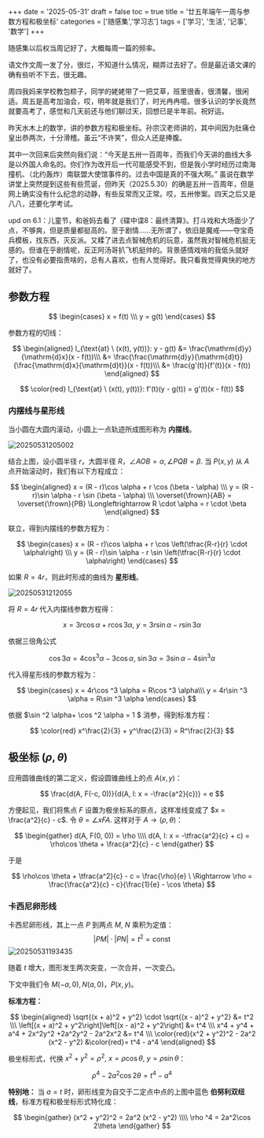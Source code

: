 +++
date = '2025-05-31'
draft = false
toc = true
title = '廿五年端午一周与参数方程和极坐标'
categories = ['随感集','学习志']
tags = ['学习', '生活', '记事', '数学']
+++

随感集以后权当周记好了，大概每周一篇的频率。

语文作文周一发了分，很烂，不知道什么情况，糊弄过去好了。但是最近语文课的确有些听不下去，很无趣。

周四我妈来学校教包粽子，同学的姥姥带了一把艾草，班里很香，很清馨，很闲适。周五是高考加油会，哎，明年就是我们了，时光冉冉噫。很多认识的学长竟然就要高考了，感觉和几天前还与他们聊过天，回想已是半年前。祝好运。

昨天水木上的数学，讲的参数方程和极坐标。孙宗汉老师讲的，其中间因为肚痛仓皇出恭两次，十分滑稽。虽云“不许笑”，但众人还是捧腹。

其中一次回来后突然向我们说：“今天是五卅一百周年，而我们今天讲的曲线大多是以外国人命名的。你们作为改开后一代可能感受不到，但是我小学时经历过南海撞机、（北约轰炸）南联盟大使馆事件的。过去中国是真的不强大啊。” 虽说在数学讲堂上突然提到这些有些荒诞，但昨天（2025.5.30）的确是五卅一百周年，但是网上确实没有什么纪念的动静，有些反常而又正常。哎，五卅惨案。四天之后又是八八，还要化学考试。

upd on 6.1：儿童节，和爸妈去看了《碟中谍8：最终清算》。打斗戏和大场面少了点，不够爽，但是质量都挺高的。至于剧情……无所谓了，依旧是魔戒——夺宝奇兵模板，找东西，灭反派。又糅了进去点智械危机的玩意，虽然我对智械危机挺无感的。但谁在乎剧情呢，反正阿汤哥扒飞机挺帅的。背景感情戏啥的我低头就好了，也没有必要指责啥的，总有人喜欢，也有人觉得好。我只看我觉得爽快的地方就好了。

## 参数方程

$$
\begin{cases}
    x = f(t) \\\ y = g(t)
\end{cases}
$$

参数方程的切线：

$$
\begin{aligned}
l_{\text{at} \  (x(t), y(t))}: y - g(t) &= \frac{\mathrm{d}y}{\mathrm{d}x}(x - f(t))\\\
&= \frac{\frac{\mathrm{d}y}{\mathrm{d}t}}{\frac{\mathrm{d}x}{\mathrm{d}t}}(x - f(t))\\\
&= \frac{g'(t)}{f'(t)}(x - f(t))
\end{aligned}
$$

$$
\color{red} l_{\text{at} \  (x(t), y(t))}: f'(t)(y - g(t)) = g'(t)(x - f(t))
$$


### 内摆线与星形线

当小圆在大圆内滚动，小圆上一点轨迹所成图形称为 **内摆线**。

![20250531205002](https://raw.githubusercontent.com/an-jack511/blogIMG/main/MyBlogImg20250531205002.png)

结合上图，设小圆半径 $r$，大圆半径 $R$，$\angle AOB = \alpha, \angle PQB = \beta$. 当 $P(x, y)$ 从 $A$ 点开始滚动时，我们有以下方程成立：

$$
\begin{aligned}
x = (R - r)\cos \alpha + r \cos (\beta - \alpha) \\\
y = (R - r)\sin \alpha - r \sin (\beta - \alpha) \\\
\overset{\frown}{AB} = \overset{\frown}{PB} \Longleftrightarrow R \cdot \alpha = r \cdot \beta 
\end{aligned}
$$

联立，得到内摆线的参数方程为：

$$
\begin{cases}
    x = (R - r)\cos \alpha + r \cos \left(\tfrac{R-r}{r} \cdot \alpha\right) \\\ 
    y = (R - r)\sin \alpha - r \sin \left(\tfrac{R-r}{r} \cdot \alpha\right)
\end{cases}
$$

如果 $R = 4r$，则此时形成的曲线为 **星形线**。

![20250531212055](https://raw.githubusercontent.com/an-jack511/blogIMG/main/MyBlogImg20250531212055.png)

将 $R = 4r$ 代入内摆线参数方程得：

$$
x = 3r\cos\alpha + r\cos 3\alpha, \ y = 3r \sin \alpha - r \sin 3\alpha
$$

依据三倍角公式 

$$
\cos 3\alpha  = 4\cos ^3 \alpha - 3 \cos \alpha, \ \sin 3\alpha = 3\sin \alpha - 4\sin ^3 \alpha
$$

代入得星形线的参数方程为：

$$
\begin{cases}
    x = 4r\cos ^3 \alpha  = R\cos ^3 \alpha\\\ 
    y = 4r\sin ^3 \alpha  = R\sin ^3 \alpha
\end{cases}
$$

依据 $\sin ^2 \alpha+ \cos ^2 \alpha = 1 $ 消参，得到标准方程：

$$
\color{red} x^\frac{2}{3} + y^\frac{2}{3} = R^\frac{2}{3}
$$

## 极坐标 $(\rho, \theta)$

应用圆锥曲线的第二定义，假设圆锥曲线上的点 $A(x, y)$：

$$
\frac{d(A, F(-c, 0))}{d(A, l: x = -\frac{a^2}{c})} = e
$$

方便起见，我们将焦点 $F$ 设置为极坐标系的原点，这样准线变成了 $x = \frac{a^2}{c} - c$. 令 $\theta = \angle xFA$. 这样对于 $A \rightarrow (\rho, \theta)$：

$$
\begin{gather}
d(A, F(0, 0)) = \rho \\\\ 
d(A, l: x = -\tfrac{a^2}{c} + c) = \rho\cos \theta + \frac{a^2}{c} - c
\end{gather}
$$

于是

$$
\rho\cos \theta + \tfrac{a^2}{c} - c = \frac{\rho}{e} \
\Rightarrow \rho = \frac{\frac{a^2}{c} - c}{\frac{1}{e} - \cos \theta}
$$

### 卡西尼卵形线
卡西尼卵形线，其上一点 $P$ 到两点 $M$, $N$ 乘积为定值：$$|PM|\cdot |PN| = t^2 = \text{const}$$
![20250531193435](https://raw.githubusercontent.com/an-jack511/blogIMG/main/MyBlogImg20250531193435.png)

随着 $t$ 增大，图形发生两次突变，一次合并，一次变凸。

下文中我们令 $M(-a, 0), N(a, 0)$，$P(x, y)$。

**标准方程：** 

$$
\begin{aligned}
\sqrt{(x + a)^2 + y^2} \cdot \sqrt{(x - a)^2 + y^2} &= t^2 \\\
\left[(x + a)^2 + y^2\right]\left[(x - a)^2 + y^2\right] &= t^4 \\\
x^4 + y^4 + a^4 + 2x^2y^2 +2a^2y^2 - 2a^2x^2 &= t^4 \\\
\color{red}(x^2 + y^2)^2 - 2a^2 (x^2 - y^2) &\color{red}= t^4 - a^4 
\end{aligned}
$$

极坐标形式，代换 $x^2 + y^2 = \rho ^2, \ x = \rho \cos \theta,\  y = \rho \sin \theta$：

$$
\rho ^4  - 2a^2\cos 2\theta = t^4 - a^4
$$

**特别地：** 当 $a = t$ 时，卵形线变为自交于二定点中点的上图中蓝色 **伯努利双纽线**，标准方程和极坐标形式特化成：

$$
\begin{gather}
(x^2 + y^2)^2 = 2a^2 (x^2 - y^2) \\\\ 
\rho ^4 = 2a^2\cos 2\theta
\end{gather}
$$